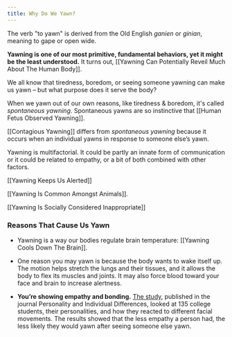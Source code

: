 ```yaml
---
title: Why Do We Yawn?
---
```


The verb "to yawn" is derived from the Old English *ganien* or *ginian*, meaning to gape or open wide.

**Yawning is one of our most primitive, fundamental behaviors, yet it might be the least understood.** It turns out, [[Yawning Can Potentially Reveil Much About The Human Body]].

We all know that tiredness, boredom, or seeing someone yawning can make us yawn – but what purpose does it serve the body?

When we yawn out of our own reasons, like tiredness & boredom, it's called *spontaneous yawning*. Spontaneous yawns are so instinctive that [[Human Fetus Observed Yawning]].

[[Contagious Yawning]] differs from *spontaneous yawning* because it occurs when an individual yawns in response to someone else’s yawn.

Yawning is multifactorial. It could be partly an innate form of communication or it could be related to empathy, or a bit of both combined with other factors.

[[Yawning Keeps Us Alerted]]

[[Yawning Is Common Amongst Animals]].

[[Yawning Is Socially Considered Inappropriate]]

### Reasons That Cause Us Yawn

- Yawning is a way our bodies regulate brain temperature: [[Yawning Cools Down The Brain]].

- One reason you may yawn is because the body wants to wake itself up. The motion helps stretch the lungs and their tissues, and it allows the body to flex its muscles and joints. It may also force blood toward your face and brain to increase alertness.

- **You’re showing empathy and bonding.** [The study](http://www.sciencedirect.com/science/article/pii/S0191886915003645), published in the journal Personality and Individual Differences, looked at 135 college students, their personalities, and how they reacted to different facial movements. The results showed that the less empathy a person had, the less likely they would yawn after seeing someone else yawn.
